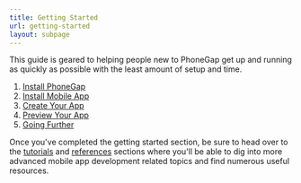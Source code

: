 ```yaml
---
title: Getting Started
url: getting-started
layout: subpage
---
```


<p class="sub-paragraph">This guide is geared to helping people new to PhoneGap get up and running as quickly as possible with the least amount of setup and time.</p>

<ol class="landing-submenu">
  <li><a href='1-install-phonegap/desktop'>Install PhoneGap</a></li>
  <li><a href='2-install-mobile-app'>Install Mobile App</a></li>
  <li><a href='3-create-your-app/desktop'>Create Your App</a></li>
  <li><a href='4-preview-your-app/desktop'>Preview Your App</a></li>
  <li><a href='5-going-further'>Going Further</a></li>
</ol>

Once you've completed the getting started section, be sure to head over to the [tutorials](/tutorials) and [references](/references) sections where you'll be able to dig into more advanced mobile app development related topics and find numerous useful resources.
